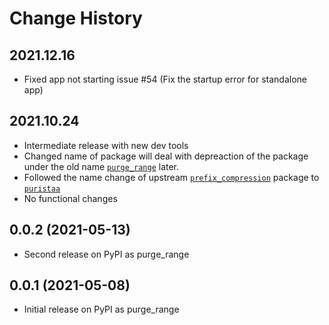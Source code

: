 # Change History

## 2021.12.16

* Fixed app not starting issue #54 (Fix the startup error for standalone app)

## 2021.10.24

* Intermediate release with new dev tools
* Changed name of package will deal with depreaction of the package under the old name [`purge_range`](https://pypi.org/project/purge-range/) later.
* Followed the name change of upstream [`prefix_compression`](https://pypi.org/project/prefix-compression/) package to [`puristaa`](https://pypi.org/project/puristaa/)
* No functional changes

## 0.0.2 (2021-05-13)

* Second release on PyPI as purge_range

## 0.0.1 (2021-05-08)

* Initial release on PyPI as purge_range

